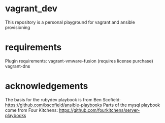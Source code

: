 # vagrant_dev

This repository is a personal playground for vagrant and ansible provisioning

# requirements

Plugin requirements:
 vagrant-vmware-fusion (requires license purchase)
 vagrant-dns

# acknowledgements

The basis for the rubydev playbook is from Ben Scofield: https://github.com/bscofield/ansible-playbooks
Parts of the mysql playbook come from Four Kitchens: https://github.com/fourkitchens/server-playbooks
